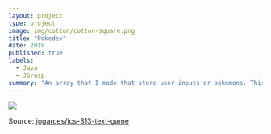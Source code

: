 ```yaml
---
layout: project
type: project
image: img/cotton/cotton-square.png
title: "Pokedex"
date: 2019
published: true
labels:
  - Java
  - JGrasp
summary: "An array that I made that store user inputs or pokemons. This allows"
---
```


<img class="img-fluid" src="../img/cotton/cotton-header.png">

 

Source: <a href="https://github.com/jogarces/ics-313-text-game"><i class="large github icon "></i>jogarces/ics-313-text-game</a>
